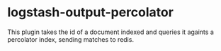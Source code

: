 # logstash-output-percolator
This plugin takes the id of a document indexed and queries it againts a percolator index, sending matches to redis.

